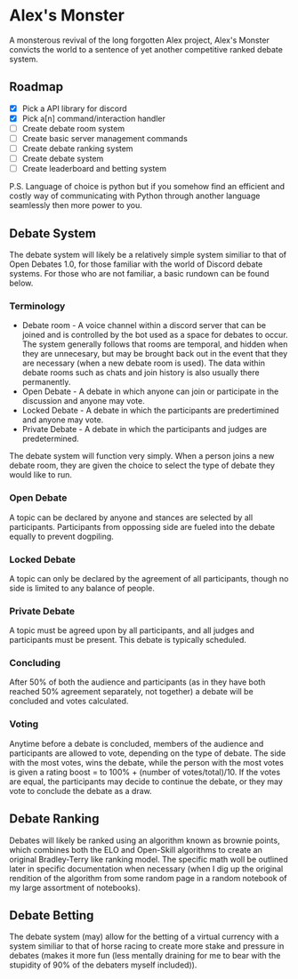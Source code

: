 # Alex's Monster

A monsterous revival of the long forgotten Alex project, Alex's Monster convicts the world to a sentence of yet another competitive ranked debate system.

## Roadmap

- [x] Pick a API library for discord
- [x] Pick a[n] command/interaction handler
- [ ] Create debate room system
- [ ] Create basic server management commands
- [ ] Create debate ranking system
- [ ] Create debate system
- [ ] Create leaderboard and betting system

P.S. Language of choice is python but if you somehow find an efficient and costly way of communicating with Python through another language seamlessly then more power to you.

## Debate System

The debate system will likely be a relatively simple system similiar to that of Open Debates 1.0, for those familiar with the world of Discord debate systems. For those who are not familiar, a basic rundown can be found below.

### Terminology
* Debate room - A voice channel within a discord server that can be joined and is controlled by the bot used as a space for debates to occur. The system generally follows that rooms are temporal, and hidden when they are unnecesary, but may be brought back out in the event that they are necessary (when a new debate room is used). The data within debate rooms such as chats and join history is also usually there permanently.
* Open Debate - A debate in which anyone can join or participate in the discussion and anyone may vote.
* Locked Debate - A debate in which the participants are predertimined and anyone may vote.
* Private Debate - A debate in which the participants and judges are predetermined.

The debate system will function very simply. When a person joins a new debate room, they are given the choice to select the type of debate they would like to run. 

### Open Debate

A topic can be declared by anyone and stances are selected by all participants. Participants from oppossing side are fueled into the debate equally to prevent dogpiling.

### Locked Debate

A topic can only be declared by the agreement of all participants, though no side is limited to any balance of people.

### Private Debate

A topic must be agreed upon by all participants, and all judges and participants must be present. This debate is typically scheduled.

### Concluding

After 50% of both the audience and participants (as in they have both reached 50% agreement separately, not together) a debate will be concluded and votes calculated.

### Voting

Anytime before a debate is concluded, members of the audience and participants are allowed to vote, depending on the type of debate. The side with the most votes, wins the debate, while the person with the most votes is given a rating boost = to 100% + (number of votes/total)/10. If the votes are equal, the participants may decide to continue the debate, or they may vote to conclude the debate as a draw.

## Debate Ranking

Debates will likely be ranked using an algorithm known as brownie points, which combines both the ELO and Open-Skill algorithms to create an original Bradley-Terry like ranking model. The specific math woll be outlined later in specific documentation when necessary (when I dig up the original rendition of the algorithm from some random page in a random notebook of my large assortment of notebooks).

## Debate Betting

The debate system (may) allow for the betting of a virtual currency with a system similiar to that of horse racing to create more stake and pressure in debates (makes it more fun (less mentally draining for me to bear with the stupidity of 90% of the debaters myself included)).
